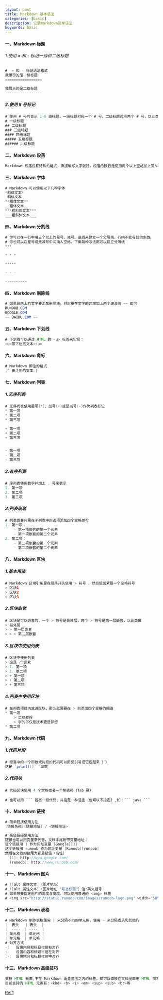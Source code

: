 ```yaml
---
layout: post
title: Markdown 基本语法
categories: [basic]
description: 记录markdown简单语法
keywords: basic
---
```


#### 一、Markdown 标题

###### 1.使用 = 和 - 标记一级和二级标题
```java
#  = 和 - 标记语法格式
我展示的是一级标题
=================

我展示的是二级标题
-----------------
```
##### 2.使用 # 号标记
```java
# 使用 # 号可表示 1-6 级标题，一级标题对应一个 # 号，二级标题对应两个 # 号，以此类推
# 一级标题
## 二级标题
### 三级标题
#### 四级标题
##### 五级标题
###### 六级标题
```
#### 二、Markdown 段落
```java
Markdown 段落没有特殊的格式，直接编写文字就好，段落的换行是使用两个以上空格加上回车
```
#### 三、Markdown 字体
```java
# Markdown 可以使用以下几种字体
*斜体文本*
_斜体文本_
**粗体文本**
__粗体文本__
***粗斜体文本***
___粗斜体文本___
```
#### 四、Markdown 分割线
```java
# 你可以在一行中用三个以上的星号、减号、底线来建立一个分隔线，行内不能有其他东西。
# 你也可以在星号或是减号中间插入空格。下面每种写法都可以建立分隔线
***

* * *

*****

- - -

----------

```
#### 四、Markdown 删除线
```java
# 如果段落上的文字要添加删除线，只需要在文字的两端加上两个波浪线 ~~ 即可
RUNOOB.COM
GOOGLE.COM
~~ BAIDU.COM ~~
```
#### 五、Markdown 下划线
```java
# 下划线可以通过 HTML 的 <u> 标签来实现：
<u>带下划线文本</u>
```
#### 六、Markdown 角标
```java
# Markdown 脚注的格式
[^ 要注明的文本 ]
```
#### 七、Markdown 列表
#####  1.无序列表
```java
# 无序列表使用星号(*)、加号(+)或是减号(-)作为列表标记
* 第一项
* 第二项
* 第三项

+ 第一项
+ 第二项
+ 第三项


- 第一项
- 第二项
- 第三项
```
##### 2.有序列表
```java
# 序列表使用数字并加上 . 号来表示
1. 第一项
2. 第二项
3. 第三项
```
##### 3.列表嵌套
```java
# 列表嵌套只需在子列表中的选项添加四个空格即可
1. 第一项：
    - 第一项嵌套的第一个元素
    - 第一项嵌套的第二个元素
2. 第二项：
    - 第二项嵌套的第一个元素
    - 第二项嵌套的第二个元素
```
#### 八、Markdown 区块
##### 1.基本用法
```java
# Markdown 区块引用是在段落开头使用 > 符号 ，然后后面紧跟一个空格符号
> 区块1
> 区块2
> 区块3
```
##### 2.区块嵌套
```java
# 区块是可以嵌套的，一个 > 符号是最外层，两个 > 符号是第一层嵌套，以此类推
> 最外层
> > 第一层嵌套
> > > 第二层嵌套
```
##### 3.区块中使用列表
```java
# 区块中使用列表
> 这是一个区块
> 1. 第一项
> 2. 第二项
> + 第一项
> + 第二项
> + 第三项
```
##### 4.列表中使用区块
```java
# 在列表项目内放进区块，那么就需要在 > 前添加四个空格的缩进
* 第一项
    > 菜鸟教程
    > 学的不仅是技术更是梦想
* 第二项
```
#### 九、Markdown 代码
##### 1.代码片段
```java
# 段落中的一个函数或片段的代码可以用反引号把它包起来（`）
这是 `printf()`  函数
```
##### 2.代码块 
```java
# 代码区块使用 4 个空格或者一个制表符（Tab 键）
```
```
# 也可以用 ``` 包裹一段代码，并指定一种语言（也可以不指定) ,如：``` java ```
```
#### 十、Markdown 链接
```java
# 简单链接使用方法
[链接名称](链接地址) / <链接地址>
```
```java
# 高级链接使用方法
链接也可以用变量来代替，文档末尾附带变量地址：
这个链接用 1 作为网址变量 [Google][1]
这个链接用 runoob 作为网址变量 [Runoob][runoob]
然后在文档的结尾为变量赋值（网址）
  [1]: http://www.google.com/
  [runoob]: http://www.runoob.com/
```
#### 十一、Markdown 图片
``` java
# ![alt 属性文本]（图片地址）
# ![alt 属性文本]（图片地址 "可选标题"）注:英文括号
# 如果想要指定图片的高度与宽度，可以使用普通的 <img> 标签
# <img src="http://static.runoob.com/images/runoob-logo.png" width="50%">
```
#### 十二、Markdown 表格
```java
# Markdown 制作表格使用 | 来分隔不同的单元格，使用 - 来分隔表头和其他行
|  表头   | 表头  |
|  ----  | ----  |
| 单元格  | 单元格 |
| 单元格  | 单元格 |
# 对齐方式
-:   设置内容和标题栏居右对齐
:-   设置内容和标题栏居左对齐
:-:  设置内容和标题栏居中对齐
```
#### 十三、Markdown 高级技巧
```java
支持 HTML 元素,不在 Markdown 涵盖范围之内的标签，都可以直接在文档里面用 HTML 撰写
目前支持的 HTML 元素有：<kbd> <b> <i> <em> <sup> <sub> <br>等
```
[Ref1](https://www.runoob.com/markdown/md-advance.html)